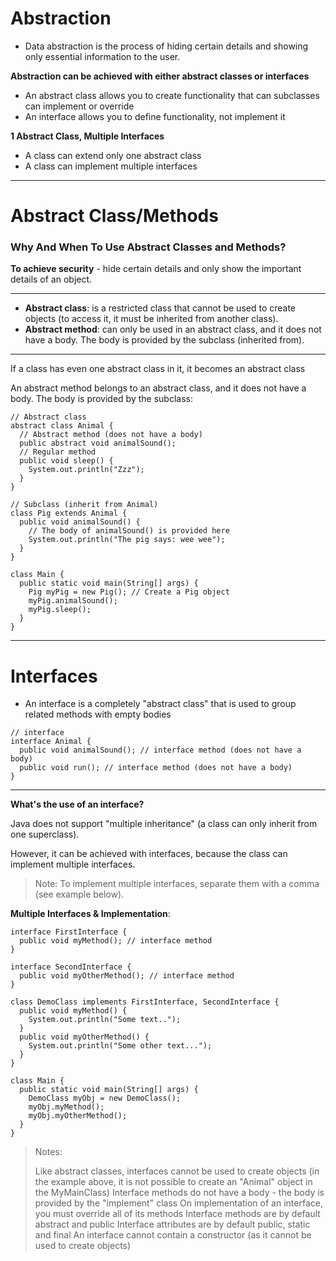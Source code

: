 # Abstraction

-  Data abstraction is the process of hiding certain details and showing only essential information to the user.

**Abstraction can be achieved with either abstract classes or interfaces**

-  An abstract class allows you to create functionality that can subclasses can implement or override
-  An interface allows you to define functionality, not implement it

**1 Abstract Class, Multiple Interfaces**
-  A class can extend only one abstract class
-  A class can implement multiple interfaces


--------------------

# Abstract Class/Methods

### Why And When To Use Abstract Classes and Methods?

**To achieve security** - hide certain details and only show the important details of an object.

---------------------

-  **Abstract class**: is a restricted class that cannot be used to create objects (to access it, it must be inherited from another class).
-  **Abstract method**: can only be used in an abstract class, and it does not have a body. The body is provided by the subclass (inherited from).

---------------------

If a class has even one abstract class in it, it becomes an abstract class

An abstract method belongs to an abstract class, and it does not have a body. The body is provided by the subclass:

```
// Abstract class
abstract class Animal {
  // Abstract method (does not have a body)
  public abstract void animalSound();
  // Regular method
  public void sleep() {
    System.out.println("Zzz");
  }
}

// Subclass (inherit from Animal)
class Pig extends Animal {
  public void animalSound() {
    // The body of animalSound() is provided here
    System.out.println("The pig says: wee wee");
  }
}

class Main {
  public static void main(String[] args) {
    Pig myPig = new Pig(); // Create a Pig object
    myPig.animalSound();
    myPig.sleep();
  }
}
```

---------------------------------------------

# Interfaces

-  An interface is a completely "abstract class" that is used to group related methods with empty bodies

```
// interface
interface Animal {
  public void animalSound(); // interface method (does not have a body)
  public void run(); // interface method (does not have a body)
}
```

--------------

**What's the use of an interface?**

Java does not support "multiple inheritance" (a class can only inherit from one superclass). 

However, it can be achieved with interfaces, because the class can implement multiple interfaces. 

>  Note: To implement multiple interfaces, separate them with a comma (see example below).


**Multiple Interfaces & Implementation**:

```
interface FirstInterface {
  public void myMethod(); // interface method
}

interface SecondInterface {
  public void myOtherMethod(); // interface method
}

class DemoClass implements FirstInterface, SecondInterface {
  public void myMethod() {
    System.out.println("Some text..");
  }
  public void myOtherMethod() {
    System.out.println("Some other text...");
  }
}

class Main {
  public static void main(String[] args) {
    DemoClass myObj = new DemoClass();
    myObj.myMethod();
    myObj.myOtherMethod();
  }
}
```

>  Notes:
>  
>   Like abstract classes, interfaces cannot be used to create objects (in the example above, it is not possible to create an "Animal" object in the MyMainClass)
>   Interface methods do not have a body - the body is provided by the "implement" class
>   On implementation of an interface, you must override all of its methods
>   Interface methods are by default abstract and public
>   Interface attributes are by default public, static and final
>   An interface cannot contain a constructor (as it cannot be used to create objects)
